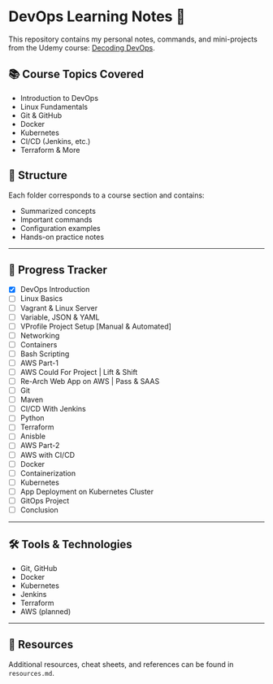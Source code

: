 # DevOps Learning Notes 📘

This repository contains my personal notes, commands, and mini-projects from the Udemy course: [Decoding DevOps](https://www.udemy.com/course/decodingdevops).

## 📚 Course Topics Covered

- Introduction to DevOps
- Linux Fundamentals
- Git & GitHub
- Docker
- Kubernetes
- CI/CD (Jenkins, etc.)
- Terraform & More

## 📁 Structure

Each folder corresponds to a course section and contains:
- Summarized concepts
- Important commands
- Configuration examples
- Hands-on practice notes

---

## 📌 Progress Tracker

- [x] DevOps Introduction
- [ ] Linux Basics
- [ ] Vagrant & Linux Server
- [ ] Variable, JSON & YAML
- [ ] VProfile Project Setup [Manual & Automated]
- [ ] Networking
- [ ] Containers
- [ ] Bash Scripting
- [ ] AWS Part-1
- [ ] AWS Could For Project | Lift & Shift
- [ ] Re-Arch Web App on AWS | Pass & SAAS
- [ ] Git
- [ ] Maven
- [ ] CI/CD With Jenkins
- [ ] Python
- [ ] Terraform
- [ ] Anisble
- [ ] AWS Part-2
- [ ] AWS with CI/CD
- [ ] Docker
- [ ] Containerization
- [ ] Kubernetes
- [ ] App Deployment on Kubernetes Cluster
- [ ] GitOps Project
- [ ] Conclusion

---

## 🛠️ Tools & Technologies

- Git, GitHub
- Docker
- Kubernetes
- Jenkins
- Terraform
- AWS (planned)

---

## 🔖 Resources

Additional resources, cheat sheets, and references can be found in `resources.md`.

